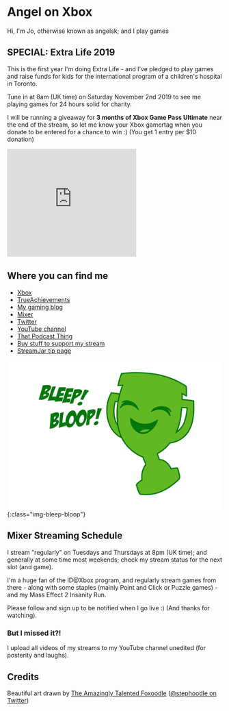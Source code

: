 # Angel on Xbox

Hi, I'm Jo, otherwise known as angelsk; and I play games

## SPECIAL: Extra Life 2019

This is the first year I'm doing Extra Life - and I've pledged to play games and raise funds for kids for the international program of a children's hospital in Toronto.

Tune in at 8am (UK time) on Saturday November 2nd 2019 to see me playing games for 24 hours solid for charity.

I will be running a giveaway for **3 months of Xbox Game Pass Ultimate** near the end of the stream, so let me know your Xbox gamertag when you donate to be entered for a chance to win :) (You get 1 entry per $10 donation)

<iframe src="https://www.extra-life.org/index.cfm?fuseaction=widgets.300x250thermo&participantID=375079" width="302" height="252" frameborder="0" scrolling="no"><a href="https://www.extra-life.org/index.cfm?fuseaction=donorDrive.participant&participantID=375079">Make a Donation!</a></iframe>

## Where you can find me

* [Xbox](https://account.xbox.com/en-GB/Profile?gamerTag=angelsk)
* [TrueAchievements](https://www.trueachievements.com/gamer/angelsk)
* [My gaming blog](https://www.trueachievements.com/gamer/angelsk/blog)
* [Mixer](https://mixer.com/angelsk)
* [Twitter](https://twitter.com/angelsk)
* [YouTube channel](https://www.youtube.com/c/JoCarterAngelSK)
* [That Podcast Thing](http://www.thatpodcastthing.co.uk)
* [Buy stuff to support my stream](https://teespring.com/stores/angel-on-xbox)
* [StreamJar tip page](https://angelsk.streamjar.gg)

![Bleep! Bloop!](/assets/images/bleep-bloop.png){:class="img-bleep-bloop"}

## Mixer Streaming Schedule

I stream "regularly" on Tuesdays and Thursdays at 8pm (UK time); and generally at some time most weekends; check my stream status for the next slot (and game). 

I'm a huge fan of the ID@Xbox program, and regularly stream games from there - along with some staples (mainly Point and Click or Puzzle games) - and my Mass Effect 2 Insanity Run.

Please follow and sign up to be notified when I go live :) (And thanks for watching).

### But I missed it?!

I upload all videos of my streams to my YouTube channel unedited (for posterity and laughs).

## Credits

Beautiful art drawn by [The Amazingly Talented Foxoodle](http://foxoodle.tumblr.com/) ([@stephoodle on Twitter](https://twitter.com/stephoodle))

